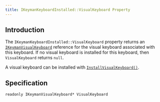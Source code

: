 ```yaml
---
title: IKeymanKeyboardInstalled::VisualKeyboard Property
---
```


## Introduction

The `IKeymanKeyboardInstalled::VisualKeyboard` property returns an
[`IKeymanVisualKeyboard`](../IKeymanVisualKeyboard) reference for the
visual keyboard associated with this keyboard. If no visual keyboard is
installed for this keyboard, then `VisualKeyboard` returns `null`.

A visual keyboard can be installed with
[`InstallVisualKeyboard()`](InstallVisualKeyboard).

## Specification

``` clike
readonly IKeymanVisualKeyboard* VisualKeyboard
```
